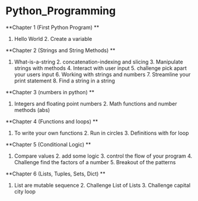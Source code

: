 # Python_Programming

**Chapter 1 (First Python Program)	**
  1. Hello World
	2. Create a variable
	
**Chapter 2 (Strings and String Methods)	**
  1. What-is-a-string
	2. concatenation-indexing and slicing
	3. Manipulate strings with methods
	4. Interact with user input
	5. challenge pick apart your users input
	6. Working with strings and numbers 
	7. Streamline your print statement
	8. Find a string in a string
	
**Chapter 3 (numbers in python)	**
  1. Integers and floating point numbers
	2. Math functions and number methods (abs)
	
**Chapter 4 (Functions and loops)	**
  1. To write your own functions
	2. Run in circles
	3. Definitions with for loop
	
**Chapter 5 (Conditional Logic)	**
  1. Compare values
	2. add  some logic
	3. control the flow of your program
	4. Challenge find the factors of a number
	5. Breakout of the patterns
	
**Chapter 6 (Lists, Tuples, Sets, Dict)	**
  1. List are mutable sequence
	2. Challenge List of Lists
	3. Challenge capital city loop
